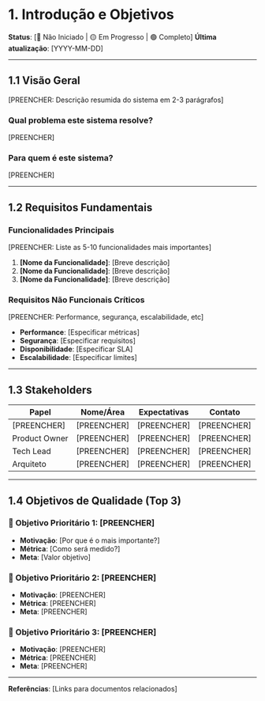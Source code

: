 # 1. Introdução e Objetivos

**Status**: [🔴 Não Iniciado | 🟡 Em Progresso | 🟢 Completo]
**Última atualização**: [YYYY-MM-DD]

---

## 1.1 Visão Geral

[PREENCHER: Descrição resumida do sistema em 2-3 parágrafos]

### Qual problema este sistema resolve?

[PREENCHER]

### Para quem é este sistema?

[PREENCHER]

---

## 1.2 Requisitos Fundamentais

### Funcionalidades Principais

[PREENCHER: Liste as 5-10 funcionalidades mais importantes]

1. **[Nome da Funcionalidade]**: [Breve descrição]
2. **[Nome da Funcionalidade]**: [Breve descrição]
3. **[Nome da Funcionalidade]**: [Breve descrição]

### Requisitos Não Funcionais Críticos

[PREENCHER: Performance, segurança, escalabilidade, etc]

- **Performance**: [Especificar métricas]
- **Segurança**: [Especificar requisitos]
- **Disponibilidade**: [Especificar SLA]
- **Escalabilidade**: [Especificar limites]

---

## 1.3 Stakeholders

| Papel | Nome/Área | Expectativas | Contato |
|-------|-----------|--------------|---------|
| [PREENCHER] | [PREENCHER] | [PREENCHER] | [PREENCHER] |
| Product Owner | [PREENCHER] | [PREENCHER] | [PREENCHER] |
| Tech Lead | [PREENCHER] | [PREENCHER] | [PREENCHER] |
| Arquiteto | [PREENCHER] | [PREENCHER] | [PREENCHER] |

---

## 1.4 Objetivos de Qualidade (Top 3)

### 🥇 Objetivo Prioritário 1: [PREENCHER]

- **Motivação**: [Por que é o mais importante?]
- **Métrica**: [Como será medido?]
- **Meta**: [Valor objetivo]

### 🥈 Objetivo Prioritário 2: [PREENCHER]

- **Motivação**: [PREENCHER]
- **Métrica**: [PREENCHER]
- **Meta**: [PREENCHER]

### 🥉 Objetivo Prioritário 3: [PREENCHER]

- **Motivação**: [PREENCHER]
- **Métrica**: [PREENCHER]
- **Meta**: [PREENCHER]

---

**Referências**: [Links para documentos relacionados]
